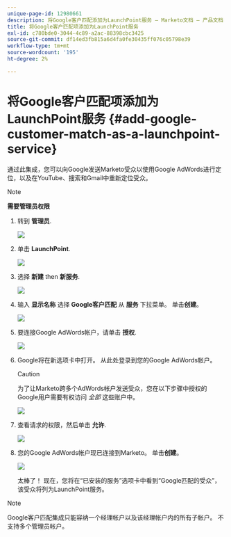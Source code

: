 ```yaml
---
unique-page-id: 12980661
description: 将Google客户匹配添加为LaunchPoint服务 — Marketo文档 — 产品文档
title: 将Google客户匹配项添加为LaunchPoint服务
exl-id: c780bde0-3044-4c89-a2ac-88398cbc3425
source-git-commit: df14ed3fb815a6d4fa0fe30435ff076c05798e39
workflow-type: tm+mt
source-wordcount: '195'
ht-degree: 2%

---
```


# 将Google客户匹配项添加为LaunchPoint服务 {#add-google-customer-match-as-a-launchpoint-service}

通过此集成，您可以向Google发送Marketo受众以使用Google AdWords进行定位，以及在YouTube、搜索和Gmail中重新定位受众。

>[!NOTE]
>
>**需要管理员权限**

1. 转到 **管理员**.

   ![](assets/admin.png)

1. 单击 **LaunchPoint**.

   ![](assets/image2014-12-5-14-3a35-3a27.png)

1. 选择 **新建** then **新服务**.

   ![](assets/image2014-12-5-14-3a37-3a33.png)

1. 输入 **显示名称** 选择 **Google客户匹配** 从 **服务** 下拉菜单。 单击&#x200B;**创建**。

   ![](assets/chooseservice.png)

1. 要连接Google AdWords帐户，请单击 **授权**.

   ![](assets/authorizeaccount-1.png)

1. Google将在新选项卡中打开。 从此处登录到您的Google AdWords帐户。

   >[!CAUTION]
   >
   >为了让Marketo跨多个AdWords帐户发送受众，您在以下步骤中授权的Google用户需要有权访问 _全部_ 这些账户中。

   ![](assets/chooseaccount.png)

1. 查看请求的权限，然后单击 **允许**.

   ![](assets/reviewpermissions.png)

1. 您的Google AdWords帐户现已连接到Marketo。 单击&#x200B;**创建**。

   ![](assets/authorizesuccess.png)

   太棒了！ 现在，您将在“已安装的服务”选项卡中看到“Google匹配的受众”，该受众将列为LaunchPoint服务。

>[!NOTE]
>
>Google客户匹配集成只能容纳一个经理帐户以及该经理帐户内的所有子帐户。 不支持多个管理员帐户。
